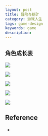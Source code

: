 ```yaml
---
layout: post
title: 冒险与挖矿
category: 游戏人生
tags: game-design
keywords: game
description: 
---
```


## `角色成长表`

![](/Resources/冒险与挖矿_1.jpg)


![](/Resources/冒险与挖矿_2.jpg)

![](/Resources/冒险与挖矿_3.jpg)

![](/Resources/冒险与挖矿_4.jpg)

![](/Resources/冒险与挖矿_5.jpg)

## Reference

* 